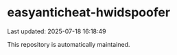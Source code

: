 # easyanticheat-hwidspoofer

Last updated: 2025-07-18 16:18:49

This repository is automatically maintained.
